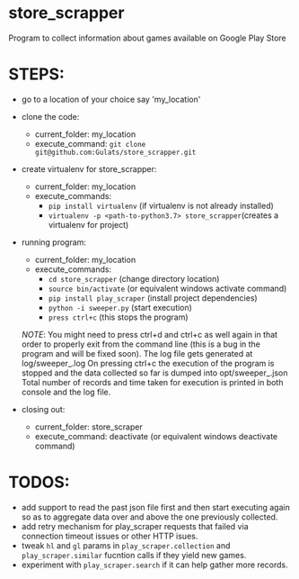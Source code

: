 # store_scrapper
Program to collect information about games available on Google Play Store

# STEPS:
+ go to a location of your choice say 'my_location'
+ clone the code:
    - current_folder:     my_location
    - execute_command:    `git clone git@github.com:Gulats/store_scrapper.git`
+ create virtualenv for store_scrapper:
    - current_folder:     my_location
    - execute_commands:
        * `pip install virtualenv`                          (if virtualenv is not already installed)
        * `virtualenv -p <path-to-python3.7> store_scrapper`(creates a virtualenv for project)
+ running program:
    - current_folder:     my_location
    - execute_commands:
        * `cd store_scrapper`                               (change directory location)
        * `source bin/activate`                             (or equivalent windows activate command)
        * `pip install play_scraper`                        (install project dependencies)
        * `python -i sweeper.py`                            (start execution)
        * `press ctrl+c`                                    (this stops the program)

    _NOTE_: You might need to press ctrl+d and ctrl+c as well again in that order to properly exit from the command line (this is a bug in the program and will be fixed soon).
    The log file gets generated at log/sweeper_<timestamp>.log
    On pressing ctrl+c the execution of the program is stopped and the data collected so far is dumped into opt/sweeper_<timestamp>.json
    Total number of records and time taken for execution is printed in both console and the log file.
+ closing out:
    - current_folder:     store_scraper
    - execute_command:    deactivate                      (or equivalent windows deactivate command)

# TODOS:
+ add support to read the past json file first and then start executing again so as to aggregate data over and above the one previously collected.
+ add retry mechanism for play_scraper requests that failed via connection timeout issues or other HTTP isues.
+ tweak `hl` and `gl` params in `play_scraper.collection` and `play_scraper.similar` fucntion calls if they yield new games.
+ experiment with `play_scraper.search` if it can help gather more records.